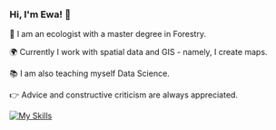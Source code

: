 ### Hi, I'm Ewa! 👋

:deciduous_tree: I am an ecologist with a master degree in Forestry.  

:earth_africa: Currently I work with spatial data and GIS - namely, I create maps.  

:books: I am also teaching myself Data Science.


:point_right: Advice and constructive criticism are always appreciated.


[![My Skills](https://skillicons.dev/icons?i=py)](https://skillicons.dev)

<!--
**ewa-siedlarczyk/ewa-siedlarczyk** is a ✨ _special_ ✨ repository because its `README.md` (this file) appears on your GitHub profile.

Here are some ideas to get you started:

- 🔭 I’m currently working on ...
- 🌱 I’m currently learning ...
- 👯 I’m looking to collaborate on ...
- 🤔 I’m looking for help with ... (navigating through learning process).
- 💬 Ask me about: ... (trees).
- 📫 How to reach me: ... (#linkedin button)

- 😄 Pronouns: ...
- ⚡ Fun fact: ...


# badges:
![github](https://img.shields.io/badge/GitHub-000000?style=for-the-badge&logo=GitHub&logoColor=white)]

-->
